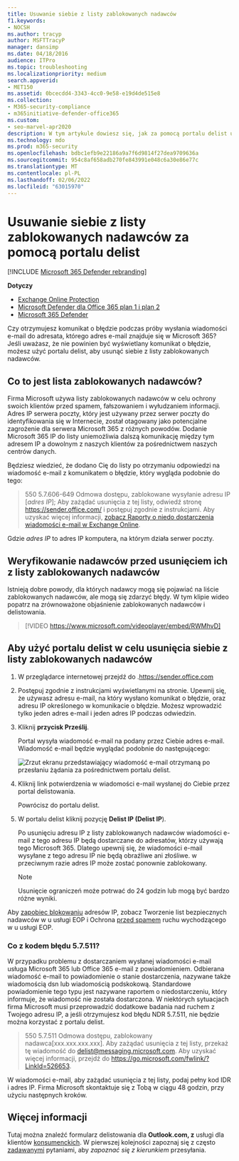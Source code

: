 ```yaml
---
title: Usuwanie siebie z listy zablokowanych nadawców
f1.keywords:
- NOCSH
ms.author: tracyp
author: MSFTTracyP
manager: dansimp
ms.date: 04/18/2016
audience: ITPro
ms.topic: troubleshooting
ms.localizationpriority: medium
search.appverid:
- MET150
ms.assetid: 0bcecdd4-3343-4cc0-9e58-e19d4de515e8
ms.collection:
- M365-security-compliance
- m365initiative-defender-office365
ms.custom:
- seo-marvel-apr2020
description: W tym artykule dowiesz się, jak za pomocą portalu delist usunąć siebie z listy zablokowanych Microsoft 365 nadawców.
ms.technology: mdo
ms.prod: m365-security
ms.openlocfilehash: bdbc1efb9e22186a9a7f6d9814f27dea9709636a
ms.sourcegitcommit: 954c8af658adb270fe843991e048c6a30e86e77c
ms.translationtype: MT
ms.contentlocale: pl-PL
ms.lasthandoff: 02/06/2022
ms.locfileid: "63015970"
---
```

# <a name="use-the-delist-portal-to-remove-yourself-from-the-blocked-senders-list"></a>Usuwanie siebie z listy zablokowanych nadawców za pomocą portalu delist

[!INCLUDE [Microsoft 365 Defender rebranding](../includes/microsoft-defender-for-office.md)]

**Dotyczy**
- [Exchange Online Protection](exchange-online-protection-overview.md)
- [Microsoft Defender dla Office 365 plan 1 i plan 2](defender-for-office-365.md)
- [Microsoft 365 Defender](../defender/microsoft-365-defender.md)

Czy otrzymujesz komunikat o błędzie podczas próby wysłania wiadomości e-mail do adresata, którego adres e-mail znajduje się w Microsoft 365? Jeśli uważasz, że nie powinien być wyświetlany komunikat o błędzie, możesz użyć portalu delist, aby usunąć siebie z listy zablokowanych nadawców.

## <a name="what-is-the-blocked-senders-list"></a>Co to jest lista zablokowanych nadawców?

Firma Microsoft używa listy zablokowanych nadawców w celu ochrony swoich klientów przed spamem, fałszowaniem i wyłudzaniem informacji. Adres IP serwera poczty, który jest używany przez serwer poczty do identyfikowania się w Internecie, został otagowany jako potencjalne zagrożenie dla serwera Microsoft 365 z różnych powodów. Dodanie Microsoft 365 IP do listy uniemożliwia dalszą komunikację między tym adresem IP a dowolnym z naszych klientów za pośrednictwem naszych centrów danych.

Będziesz wiedzieć, że dodano Cię do listy po otrzymaniu odpowiedzi na wiadomość e-mail z komunikatem o błędzie, który wygląda podobnie do tego:

> 550 5.7.606-649 Odmowa dostępu, zablokowane wysyłanie adresu IP [_adres IP_]; Aby zażądać usunięcia z tej listy, odwiedź stronę <https://sender.office.com/> i postępuj zgodnie z instrukcjami. Aby uzyskać więcej informacji, [zobacz Raporty o niedo dostarczenia wiadomości e-mail w Exchange Online](/Exchange/mail-flow-best-practices/non-delivery-reports-in-exchange-online/non-delivery-reports-in-exchange-online).

Gdzie  _adres IP_ to adres IP komputera, na którym działa serwer poczty.

## <a name="verify-senders-before-removing-them-from-the-blocked-senders-list"></a>Weryfikowanie nadawców przed usunięciem ich z listy zablokowanych nadawców

Istnieją dobre powody, dla których nadawcy mogą się pojawiać na liście zablokowanych nadawców, ale mogą się zdarzyć błędy. W tym klipie wideo popatrz na zrównoważone objaśnienie zablokowanych nadawców i delistowania.
<p>

> [!VIDEO https://www.microsoft.com/videoplayer/embed/RWMhvD]


## <a name="to-use-delist-portal-to-remove-yourself-from-the-blocked-senders-list"></a>Aby użyć portalu delist w celu usunięcia siebie z listy zablokowanych nadawców

1. W przeglądarce internetowej przejdź do .<https://sender.office.com>

2. Postępuj zgodnie z instrukcjami wyświetlanymi na stronie. Upewnij się, że używasz adresu e-mail, na który wysłano komunikat o błędzie, oraz adresu IP określonego w komunikacie o błędzie. Możesz wprowadzić tylko jeden adres e-mail i jeden adres IP podczas odwiedzin.

3. Kliknij **przycisk Prześlij**.

    Portal wysyła wiadomość e-mail na podany przez Ciebie adres e-mail. Wiadomość e-mail będzie wyglądać podobnie do następującego:

    ![Zrzut ekranu przedstawiający wiadomość e-mail otrzymaną po przesłaniu żądania za pośrednictwem portalu delist.](../../media/bf13e4f7-f68c-4e46-baa7-b6ab4cfc13f3.png)

4. Kliknij link potwierdzenia w wiadomości e-mail wysłanej do Ciebie przez portal delistowania.

    Powrócisz do portalu delist.

5. W portalu delist kliknij pozycję **Delist IP (Delist IP**).

    Po usunięciu adresu IP z listy zablokowanych nadawców wiadomości e-mail z tego adresu IP będą dostarczane do adresatów, którzy używają tego Microsoft 365. Dlatego upewnij się, że wiadomości e-mail wysyłane z tego adresu IP nie będą obraźliwe ani złośliwe. w przeciwnym razie adres IP może zostać ponownie zablokowany.

    > [!NOTE]
    > Usunięcie ograniczeń może potrwać do 24 godzin lub mogą być bardzo różne wyniki.

Aby [zapobiec blokowaniu](create-safe-sender-lists-in-office-365.md) adresów IP, zobacz Tworzenie list bezpiecznych nadawców w u usługi EOP i Ochrona [przed spamem](outbound-spam-controls.md) ruchu wychodzącego w u usługi EOP.

### <a name="what-about-error-code-57511"></a>Co z kodem błędu 5.7.511?
 
W przypadku problemu z dostarczaniem wysłanej wiadomości e-mail usługa Microsoft 365 lub Office 365 e-mail z powiadomieniem. Odbierana wiadomość e-mail to powiadomienie o stanie dostarczenia, nazywane także wiadomością dsn lub wiadomością podskokową. Standardowe powiadomienie tego typu jest nazywane raportem o niedostarczeniu, który informuje, że wiadomość nie została dostarczona. W niektórych sytuacjach firma Microsoft musi przeprowadzić dodatkowe badania nad ruchem z Twojego adresu IP, a jeśli otrzymujesz kod błędu NDR 5.7.511, nie będzie można korzystać z portalu delist.
 
>   550 5.7.511 Odmowa dostępu, zablokowany nadawca[xxx.xxx.xxx.xxx]. Aby zażądać usunięcia z tej listy, przekaż tę wiadomość do delist@messaging.microsoft.com. Aby uzyskać więcej informacji, przejdź do https://go.microsoft.com/fwlink/?LinkId=526653. 
 
W wiadomości e-mail, aby zażądać usunięcia z tej listy, podaj pełny kod IDR i adres IP. Firma Microsoft skontaktuje się z Tobą w ciągu 48 godzin, przy użyciu następnych kroków. 

## <a name="more-information"></a>Więcej informacji
  
Tutaj można znaleźć formularz delistowania dla **Outlook.com, z** usługi dla klientów [konsumenckich](https://support.microsoft.com/supportrequestform/8ad563e3-288e-2a61-8122-3ba03d6b8d75). W pierwszej kolejności zapoznaj się z często [zadawanymi](https://sendersupport.olc.protection.outlook.com/pm/troubleshooting.aspx) pytaniami, aby *zapoznać się z kierunkiem* przesyłania.
